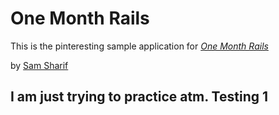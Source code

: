 # One Month Rails

This is the pinteresting sample application for [*One Month Rails*](http://onemonthrails.com)

by [Sam Sharif](http://samsharif.com)


## I am just trying to practice atm. Testing 1 